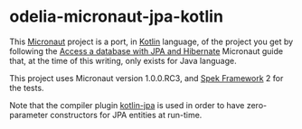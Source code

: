 # odelia-micronaut-jpa-kotlin

This [Micronaut](http://micronaut.io/) project is a port, in [Kotlin](https://kotlinlang.org/) language, of the project you get by following the [Access a database with JPA and Hibernate](http://guides.micronaut.io/micronaut-data-access-jpa-hibernate/guide/index.html) Micronaut guide that, at the time of this writing, only exists for Java language.

This project uses Micronaut version 1.0.0.RC3, and [Spek Framework](https://spekframework.org/) 2 for the tests.

Note that the compiler plugin [kotlin-jpa](https://kotlinlang.org/docs/reference/compiler-plugins.html#jpa-support) is used in order to have zero-parameter constructors for JPA entities at run-time.
